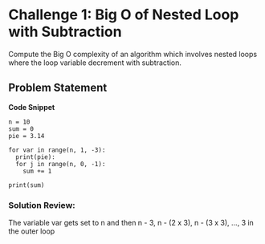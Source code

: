 # Challenge 1: Big O of Nested Loop with Subtraction
Compute the Big O complexity of an algorithm which involves nested loops where the loop variable decrement with subtraction.

## Problem Statement
**Code Snippet**
```
n = 10
sum = 0
pie = 3.14

for var in range(n, 1, -3):
  print(pie):
  for j in range(n, 0, -1):
    sum += 1

print(sum)

```

### Solution Review:
The variable var gets set to n and then n - 3, n - (2 x 3), n - (3 x 3), ..., 3 in the outer loop

